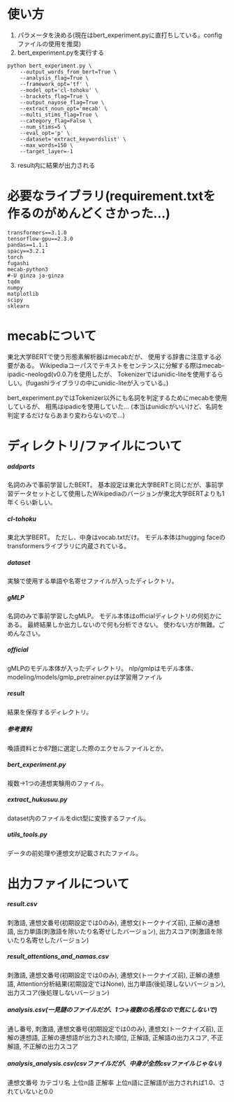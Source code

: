 # 使い方
1. パラメータを決める(現在はbert_experiment.pyに直打ちしている。configファイルの使用を推奨)
2. bert_experiment.pyを実行する
```
python bert_experiment.py \
	--output_words_from_bert=True \
	--analysis_flag=True \
	--framework_opt='tf' \
	--model_opt='cl-tohoku' \
	--brackets_flag=True \
	--output_nayose_flag=True \
	--extract_noun_opt='mecab' \
	--multi_stims_flag=True \
	--category_flag=False \
	--num_stims=5 \
	--eval_opt='p' \
	--dataset='extract_keywordslist' \
	--max_words=150 \
	--target_layer=-1 
```               
3. result内に結果が出力される


# 必要なライブラリ(requirement.txtを作るのがめんどくさかった...)
```
transformers==3.1.0
tensorflow-gpu==2.3.0
pandas==1.1.1
spacy==3.2.1
torch
fugashi
mecab-python3
#-U ginza ja-ginza
tqdm
numpy
matplotlib
scipy
sklearn
```


# mecabについて
東北大学BERTで使う形態素解析器はmecabだが、
使用する辞書に注意する必要がある。
Wikipediaコーパスでテキストをセンテンスに分解する際はmecab-ipadic-neologd(v0.0.7)を使用したが、
Tokenizerではunidic-liteを使用するらしい。(fugashiライブラリの中にunidic-liteが入っている。)

bert_experiment.pyではTokenizer以外にも名詞を判定するためにmecabを使用しているが、
相馬はipadicを使用していた...
(本当はunidicがいいけど、名詞を判定するだけならあまり変わらないので...)


# ディレクトリ/ファイルについて
##### addparts
名詞のみで事前学習したBERT。
基本設定は東北大学BERTと同じだが、事前学習データセットとして使用したWikipediaのバージョンが東北大学BERTよりも1年くらい新しい。

##### cl-tohoku
東北大学BERT。
ただし、中身はvocab.txtだけ。
モデル本体はhugging faceのtransformersライブラリに内蔵されている。

##### dataset
実験で使用する単語や名寄せファイルが入ったディレクトリ。

##### gMLP
名詞のみで事前学習したgMLP。
モデル本体はofficialディレクトリの何処かにある。
最終結果しか出力しないので何も分析できない。
使わない方が無難。ごめんなさい。

##### official
gMLPのモデル本体が入ったディレクトリ。
nlp/gmlpはモデル本体、
modeling/models/gmlp_pretrainer.pyは学習用ファイル

##### result
結果を保存するディレクトリ。

##### 参考資料
喚語資料とか87題に選定した際のエクセルファイルとか。

##### bert_experiment.py
複数→1つの連想実験用のファイル。

##### extract_hukusuu.py
dataset内のファイルをdict型に変換するファイル。

##### utils_tools.py
データの前処理や連想文が記載されたファイル。


# 出力ファイルについて
##### result.csv
刺激語, 連想文番号(初期設定では0のみ), 連想文(トークナイズ前), 正解の連想語, 出力単語(刺激語を除いたり名寄せしたバージョン), 出力スコア(刺激語を除いたり名寄せしたバージョン)

##### result_attentions_and_namas.csv
刺激語, 連想文番号(初期設定では0のみ), 連想文(トークナイズ前), 正解の連想語, Attention分析結果(初期設定ではNone), 出力単語(後処理しないバージョン), 出力スコア(後処理しないバージョン)

##### analysis.csv(一見謎のファイルだが、1つ→複数の名残なので気にしないで)
通し番号, 刺激語, 連想文番号(初期設定では0のみ), 連想文(トークナイズ前), 正解の連想語, 正解の連想語が出力された順位, 正解語, 正解語の出力スコア, 不正解語, 不正解の出力スコア

##### analysis_analysis.csv(csvファイルだが、中身が全然csvファイルじゃない)
連想文番号
カテゴリ名
上位n語
正解率
上位n語に正解語が出力されれば1.0、されていないと0.0